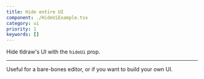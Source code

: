 ```yaml
---
title: Hide entire UI
component: ./HideUiExample.tsx
category: ui
priority: 1
keywords: []
---
```


Hide tldraw's UI with the `hideUi` prop.

---

Useful for a bare-bones editor, or if you want to build your own UI.

